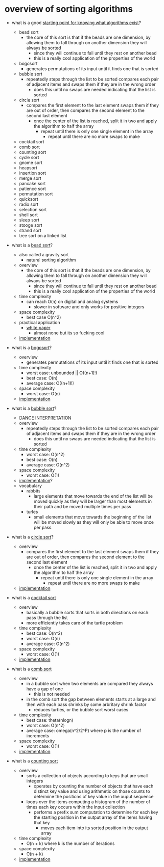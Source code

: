 # overview of sorting algorithms


* what is a good [starting point for knowing what algorithms exist](https://rosettacode.org/wiki/Category:Sorting_Algorithms)?
	* bead sort
		* the core of this sort is that if the beads are one dimension, by allowing them to fall through on another dimension they will always be sorted
			* since they will continue to fall until they rest on another bead
			* this is a really cool application of the properties of the world
	* bogosort
		* generates permutations of its input until it finds one that is sorted
	* bubble sort
		* repeatedly steps through the list to be sorted compares each pair of adjacent items and swaps them if they are in the wrong order
			* does this until no swaps are needed indicating that the list is sorted
	* circle sort
		* compares the first element to the last element swaps them if they are out of order, then compares the second element to the second last element
			* once the center of the list is reached, split it in two and apply the algorithm to half the array
				* repeat until there is only one single element in the array
					* repeat until there are no more swaps to make
	* cocktail sort
	* comb sort
	* counting sort
	* cycle sort
	* gnome sort
	* heapsort
	* insertion sort
	* merge sort
	* pancake sort
	* patience sort
	* permutation sort
	* quicksort
	* radix sort
	* selection sort
	* shell sort
	* sleep sort 
	* stooge sort
	* strand sort
	* tree sort on a linked list

* what is a [bead sort](https://en.wikipedia.org/wiki/Bead_sort)?
	* also called a gravity sort
		* natural sorting algorithm
	* overview
		* the core of this sort is that if the beads are one dimension, by allowing them to fall through on another dimension they will always be sorted
			* since they will continue to fall until they rest on another bead
			* this is a really cool application of the properties of the world
	* time complexity
		* can reach O(n) on digital and analog systems
			* slower in software and only works for positive integers
	* space complexity
		* best case O(n^2)
	* practical application
		* [white paper](http://algo2.iti.kit.edu/schultes/umc/asg2/umcasg2.pdf)
			* almost none but its so fucking cool
	* [implementation](https://rosettacode.org/wiki/Sorting_algorithms/Bead_sort)

* what is a [bogosort](https://en.wikipedia.org/wiki/Bogosort)?
	* overview
		* generates permutations of its input until it finds one that is sorted
	* time complexity
		* worst   case: unbounded || O((n+1)!)
		* best    case: O(n)
		* average case: O((n+1)!)
	* space complexity
		* worst   case: O(n)
	* [implementation](https://rosettacode.org/wiki/Sorting_algorithms/Bogosort)

* what is a [bubble sort](https://en.wikipedia.org/wiki/Bubble_sort)?
	* [DANCE INTERPRETATION](https://www.youtube.com/watch?v=lyZQPjUT5B4&feature=youtu.be)
	* overview
		* repeatedly steps through the list to be sorted compares each pair of adjacent items and swaps them if they are in the wrong order
			* does this until no swaps are needed indicating that the list is sorted
	* time complexity
		* worst   case: O(n^2)
		* best    case: O(n)
		* average case: O(n^2)
	* space complexity
		* worst   case: O(1)
	* [implementation](https://rosettacode.org/wiki/Sorting_algorithms/Bubble_sort)?
	* vocabulary
		* rabbits
			* large elements that move towards the end of the list will be moved quickly as they will be larger than most elements in their path and be moved multiple times per pass
		* turles
			* small elements that move towards the beginning of the list will be moved slowly as they will only be able to move once per pass

* what is a [circle sort](https://rosettacode.org/wiki/Sorting_Algorithms/Circle_Sort)?
	* overview
		* compares the first element to the last element swaps them if they are out of order, then compares the second element to the second last element
			* once the center of the list is reached, split it in two and apply the algorithm to half the array
				* repeat until there is only one single element in the array
					* repeat until there are no more swaps to make
	* [implementation](https://rosettacode.org/wiki/Sorting_Algorithms/Circle_Sort)

* what is a [cocktail sort](https://en.wikipedia.org/wiki/Cocktail_shaker_sort)
	* overview
		* basically a bubble sorts that sorts in both directions on each pass through the list
		* more efficiently takes care of the turtle problem
	* time complexity
		* best    case: O(n^2)
		* worst   case: O(n)
		* average case: O(n^2)
	* space complexity
		* worst   case: O(1)
	* [implementation](https://rosettacode.org/wiki/Sorting_algorithms/Cocktail_sort)

* what is a [comb sort](https://en.wikipedia.org/wiki/Comb_sort)
	* overview
		* in a bubble sort when two elements are compared they always have a gap of one
			* this is not needed
		* in the comb sort the gap between elements starts at a large and then with each pass shrinks by some arbritary shrink factor
			* reduces turtles, or the bubble sort worst cases
	* time complexity
		* best    case: theta(nlogn)
		* worst   case: O(n^2)
		* average case: omega(n^2/2^P) where p is the number of increments
	* space complexity
		* worst   case: O(1)
	* [implementation](https://rosettacode.org/wiki/Sorting_algorithms/Comb_sort)

* what is a [counting sort](https://en.wikipedia.org/wiki/Counting_sort)
	* overview
		* sorts a collection of objects according to keys that are small integers
			* operates by counting the number of objects that have each distinct key value and using arithmetic on those counts to determine the positions of key value in the ouput sequence
		* loops over the items computing a histogram of the number of times each key occurs within the input collection
			* performs a prefix sum computation to determine for each key the starting position in the output array of the items having that key
				* moves each item into its sorted position in the output array
	* time complexity
		* O(n + k) where k is the number of iterations
	* space complexity
		* O(n + k)
	* [implementation](https://rosettacode.org/wiki/Sorting_algorithms/Counting_sort)








































	




























